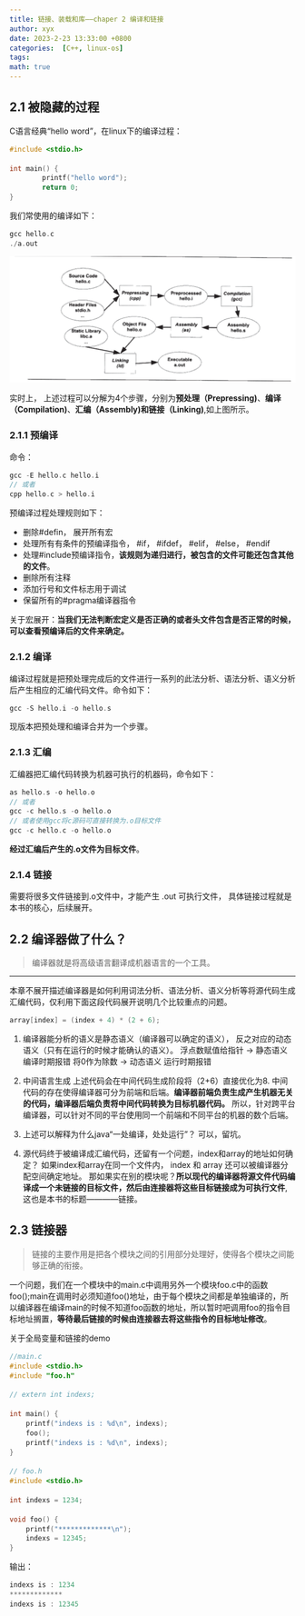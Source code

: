 ```yaml
---
title: 链接、装载和库——chaper 2 编译和链接
author: xyx
date: 2023-2-23 13:33:00 +0800
categories:  [C++, linux-os]
tags:
math: true
---
```


## 2.1 被隐藏的过程

C语言经典“hello word”，在linux下的编译过程：

```c
#include <stdio.h>
  
int main() {
        printf("hello word");
        return 0;
}
```

我们常使用的编译如下：

```c
gcc hello.c
./a.out
```

![p1](../assets/ims/2023.2/p1.png)

实时上， 上述过程可以分解为4个步骤，分别为**预处理（Prepressing)**、**编译（Compilation)**、**汇编（Assembly)**和**链接（Linking)**,如上图所示。

### 2.1.1 预编译

命令：
```c
gcc -E hello.c hello.i
// 或者
cpp hello.c > hello.i
```

预编译过程处理规则如下：

- 删除#defin， 展开所有宏
- 处理所有有条件的预编译指令， #if， #ifdef， #elif， #else， #endif
- 处理#include预编译指令，**该规则为递归进行，被包含的文件可能还包含其他的文件**。
- 删除所有注释
- 添加行号和文件标志用于调试
- 保留所有的#pragma编译器指令

关于宏展开：**当我们无法判断宏定义是否正确的或者头文件包含是否正常的时候，可以查看预编译后的文件来确定。**

### 2.1.2 编译

编译过程就是把预处理完成后的文件进行一系列的此法分析、语法分析、语义分析后产生相应的汇编代码文件。命令如下：

```c
gcc -S hello.i -o hello.s
```

现版本把预处理和编译合并为一个步骤。

### 2.1.3 汇编

汇编器把汇编代码转换为机器可执行的机器码，命令如下：

```c
as hello.s -o hello.o
// 或者
gcc -c hello.s -o hello.o
// 或者使用gcc将c源码可直接转换为.o目标文件
gcc -c hello.c -o hello.o
```

**经过汇编后产生的.o文件为目标文件**。

### 2.1.4 链接

需要将很多文件链接到.o文件中，才能产生 .out 可执行文件， 具体链接过程就是本书的核心，后续展开。

## 2.2 编译器做了什么？

> 编译器就是将高级语言翻译成机器语言的一个工具。

---

本章不展开描述编译器是如何利用词法分析、语法分析、语义分析等将源代码生成汇编代码，仅利用下面这段代码展开说明几个比较重点的问题。

```c
array[index] = (index + 4) * (2 + 6);
```

1. 编译器能分析的语义是静态语义（编译器可以确定的语义）， 反之对应的动态语义（只有在运行的时候才能确认的语义）。
    浮点数赋值给指针  ->  静态语义  编译时期报错
    将0作为除数      ->  动态语义  运行时期报错

2. 中间语言生成
    上述代码会在中间代码生成阶段将（2+6）直接优化为8. 中间代码的存在使得编译器可分为前端和后端。**编译器前端负责生成产生机器无关的代码，编译器后端负责将中间代码转换为目标机器代码。** 所以，针对跨平台编译器，可以针对不同的平台使用同一个前端和不同平台的机器的数个后端。

3. 上述可以解释为什么java“一处编译，处处运行”？
    可以，留坑。

4. 源代码终于被编译成汇编代码，还留有一个问题，index和array的地址如何确定？
    如果index和array在同一个文件内， index 和 array 还可以被编译器分配空间确定地址。 那如果实在别的模块呢？**所以现代的编译器将源文件代码编译成一个未链接的目标文件，然后由连接器将这些目标链接成为可执行文件**, 这也是本书的标题————链接。

## 2.3 链接器

> 链接的主要作用是把各个模块之间的引用部分处理好，使得各个模块之间能够正确的衔接。

一个问题，我们在一个模块中的main.c中调用另外一个模块foo.c中的函数foo();main在调用时必须知道foo()地址，由于每个模块之间都是单独编译的，所以编译器在编译main的时候不知道foo函数的地址，所以暂时吧调用foo的指令目标地址搁置，**等待最后链接的时候由连接器去将这些指令的目标地址修改**。

关于全局变量和链接的demo
```c
//main.c
#include <stdio.h>
#include "foo.h"

// extern int indexs;

int main() {
    printf("indexs is : %d\n", indexs);
    foo();
    printf("indexs is : %d\n", indexs);
}

// foo.h
#include <stdio.h>

int indexs = 1234;

void foo() {
    printf("*************\n");
    indexs = 12345;
}
```

输出：

```c
indexs is : 1234
*************
indexs is : 12345
```